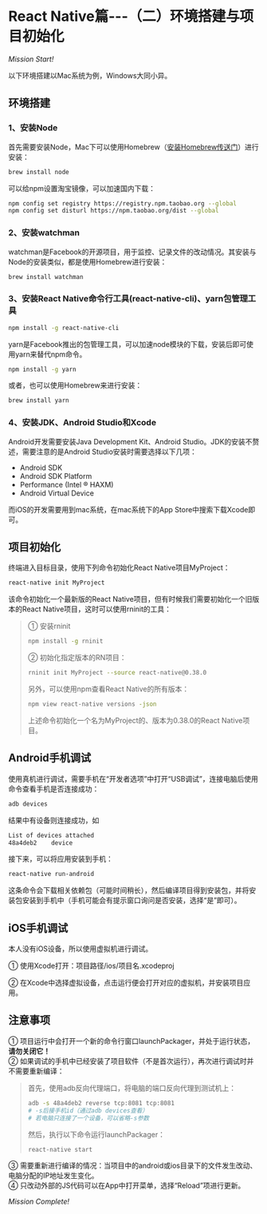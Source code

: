 # React Native篇---（二）环境搭建与项目初始化

*Mission Start!*

以下环境搭建以Mac系统为例，Windows大同小异。

## 环境搭建

### 1、安装Node
首先需要安装Node，Mac下可以使用Homebrew（[安装Homebrew传送门](https://brew.sh/index_zh-cn)）进行安装：

```sh
brew install node
```
可以给npm设置淘宝镜像，可以加速国内下载：

```sh
npm config set registry https://registry.npm.taobao.org --global
npm config set disturl https://npm.taobao.org/dist --global
```
### 2、安装watchman
watchman是Facebook的开源项目，用于监控、记录文件的改动情况。其安装与Node的安装类似，都是使用Homebrew进行安装：

```sh
brew install watchman
```

### 3、安装React Native命令行工具(react-native-cli)、yarn包管理工具

```sh
npm install -g react-native-cli
```
yarn是Facebook推出的包管理工具，可以加速node模块的下载，安装后即可使用yarn来替代npm命令。

```sh
npm install -g yarn
```
或者，也可以使用Homebrew来进行安装：

```sh
brew install yarn
```
### 4、安装JDK、Android Studio和Xcode
Android开发需要安装Java Development Kit、Android Studio。JDK的安装不赘述，需要注意的是Android Studio安装时需要选择以下几项：

* Android SDK
* Android SDK Platform
* Performance (Intel ® HAXM)
* Android Virtual Device

而iOS的开发需要用到mac系统，在mac系统下的App Store中搜索下载Xcode即可。

## 项目初始化
终端进入目标目录，使用下列命令初始化React Native项目MyProject：

```sh
react-native init MyProject
```
该命令初始化一个最新版的React Native项目，但有时候我们需要初始化一个旧版本的React Native项目，这时可以使用rninit的工具：
> ① 安装rninit
>
> ```sh
> npm install -g rninit
> ```
> 
> ② 初始化指定版本的RN项目：
> 
> ```sh
> rninit init MyProject --source react-native@0.38.0
> ```
> 另外，可以使用npm查看React Native的所有版本：
> 
> ```sh
> npm view react-native versions -json
> ```
> 上述命令初始化一个名为MyProject的、版本为0.38.0的React Native项目。

## Android手机调试
使用真机进行调试，需要手机在“开发者选项”中打开“USB调试”，连接电脑后使用命令查看手机是否连接成功：

```sh
adb devices
```

结果中有设备则连接成功，如

```sh
List of devices attached
48a4deb2	device   
```

接下来，可以将应用安装到手机：

```sh
react-native run-android
```
这条命令会下载相关依赖包（可能时间稍长），然后编译项目得到安装包，并将安装包安装到手机中（手机可能会有提示窗口询问是否安装，选择“是”即可）。   

## iOS手机调试
本人没有iOS设备，所以使用虚拟机进行调试。   

① 使用Xcode打开：项目路径/ios/项目名.xcodeproj   

② 在Xcode中选择虚拟设备，点击运行便会打开对应的虚拟机，并安装项目应用。

## 注意事项
① 项目运行中会打开一个新的命令行窗口launchPackager，并处于运行状态，**请勿关闭它！**   
② 如果调试的手机中已经安装了项目软件（不是首次运行），再次进行调试时并不需要重新编译：
> 首先，使用adb反向代理端口，将电脑的端口反向代理到测试机上：
> 
> ```sh
> adb -s 48a4deb2 reverse tcp:8081 tcp:8081 
> # -s后接手机id（通过adb devices查看）
> # 若电脑只连接了一个设备，可以省略-s参数
> ```
> 然后，执行以下命令运行launchPackager：
> 
> ```sh
> react-native start
> ```

③ 需要重新进行编译的情况：当项目中的android或ios目录下的文件发生改动、电脑分配的IP地址发生变化。   
④ 只改动外部的JS代码可以在App中打开菜单，选择“Reload”项进行更新。   


*Mission Complete!*